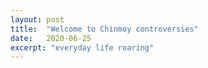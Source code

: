 ```yaml
---
layout: post
title:  "Welcome to Chinmoy controversies"
date:   2020-06-25
excerpt: "everyday life roaring"
---
```

